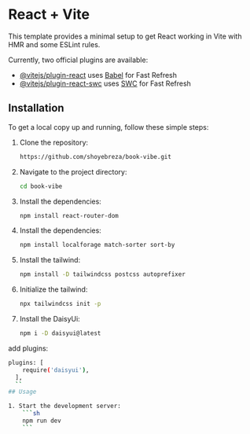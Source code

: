 # React + Vite

This template provides a minimal setup to get React working in Vite with HMR and some ESLint rules.

Currently, two official plugins are available:

- [@vitejs/plugin-react](https://github.com/vitejs/vite-plugin-react/blob/main/packages/plugin-react/README.md) uses [Babel](https://babeljs.io/) for Fast Refresh
- [@vitejs/plugin-react-swc](https://github.com/vitejs/vite-plugin-react-swc) uses [SWC](https://swc.rs/) for Fast Refresh

## Installation

To get a local copy up and running, follow these simple steps:

1. Clone the repository:
    ```sh
   https://github.com/shoyebreza/book-vibe.git
    ```
2. Navigate to the project directory:
    ```sh
    cd book-vibe
    ```
3. Install the dependencies:
    ```sh
    npm install react-router-dom
    ```
4. Install the dependencies:
    ```sh
    npm install localforage match-sorter sort-by
    ```
5. Install the tailwind:
    ```sh
    npm install -D tailwindcss postcss autoprefixer
    ```
6. Initialize the tailwind:
    ```sh
    npx tailwindcss init -p
    ```
7. Install the DaisyUi:
    ```sh
    npm i -D daisyui@latest
    ```
add plugins:
```sh
plugins: [
    require('daisyui'),
  ],
  ``
## Usage

1. Start the development server:
    ```sh
    npm run dev
    ```



